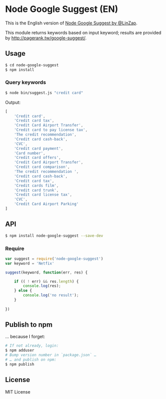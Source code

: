 # Node Google Suggest (EN)

This is the English version of [Node Google Suggest by @LinZap](https://github.com/LinZap/node-google-suggest).

This module returns keywords based on input keyword; results are provided by <http://pagerank.tw/google-suggest/>.

## Usage

```bash
$ cd node-google-suggest
$ npm install
```

### Query keywords

```bash
$ node bin/suggest.js "credit card"
```

Output:

```js
[
	'Credit card',
	'Credit card tax',
	'Credit Card Airport Transfer',
	'Credit card to pay license tax',
	'The credit recommendation',
	'Credit card cash-back',
	'CVC',
	'Credit card payment',
	'Card number',
	'Credit card offers',
	'Credit Card Airport Transfer',
	'Credit card comparison',
	'The credit recommendation ',
	'Credit card cash-back',
	'Credit card tax',
	'Credit cards film',
	'Credit card trunk',
	'Credit card license tax',
	'CVC',
	'Credit Card Airport Parking'
]
```

## API

```bash
$ npm install node-google-suggest --save-dev
```

### Require

```js
var suggest = require('node-google-suggest')
var keyword = 'Netfix'

suggest(keyword, function(err, res) {

	if (( ! err) && res.length) {
		console.log(res);
	} else {
		console.log('no result');
	}
	
})
```

## Publish to npm

… because I forget:

```bash
# If not already, login:
$ npm adduser
# Bump version number in `package.json` …
# … and publish on npm:
$ npm publish
```

## License

MIT License

